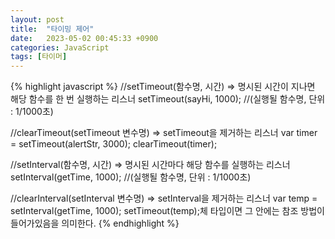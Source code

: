 ```yaml
---
layout: post
title:  "타이밍 제어"
date:   2023-05-02 00:45:33 +0900
categories: JavaScript
tags: [타이머]
---
```


{% highlight javascript %}
//setTimeout(함수명, 시간) => 명시된 시간이 지나면 해당 함수를 한 번 실행하는 리스너
setTimeout(sayHi, 1000); //(실행될 함수명, 단위 : 1/1000초)

//clearTimeout(setTimeout 변수명) => setTimeout을 제거하는 리스너
var timer = setTimeout(alertStr, 3000);
clearTimeout(timer);

//setInterval(함수명, 시간) => 명시된 시간마다 해당 함수를 실행하는 리스너
setInterval(getTime, 1000); //(실행될 함수명, 단위 : 1/1000초)

//clearInterval(setInterval 변수명) => setInterval을 제거하는 리스너
var temp = setInterval(getTime, 1000);
setTimeout(temp);체 타입이면 그 안에는 참조 방법이 들어가있음을 의미한다.
{% endhighlight %}